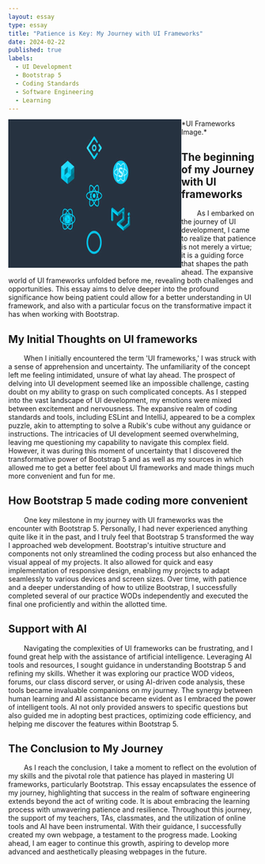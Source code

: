 ```yaml
---
layout: essay
type: essay
title: "Patience is Key: My Journey with UI Frameworks"
date: 2024-02-22
published: true
labels:
  - UI Development
  - Bootstrap 5
  - Coding Standards
  - Software Engineering
  - Learning
---
```


<img align="left" src="https://github.com/AustinV28/AustinV28.github.io/blob/main/img/react-ui-frameworks-the-best.jpg?raw=true" alt="Patience is Key" width="350" height="300">
  *UI Frameworks Image.*

## The beginning of my Journey with UI frameworks

&nbsp;&nbsp;&nbsp;&nbsp;&nbsp;&nbsp;&nbsp;&nbsp;As I embarked on the journey of UI development, I came to realize that patience is not merely a virtue; it is a guiding force that shapes the path ahead. The expansive world of UI frameworks unfolded before me, revealing both challenges and opportunities. This essay aims to delve deeper into the profound significance how being patient could allow for a better understanding in UI framework, and also with a particular focus on the transformative impact it has when working with Bootstrap.

## My Initial Thoughts on UI frameworks

&nbsp;&nbsp;&nbsp;&nbsp;&nbsp;&nbsp;&nbsp;&nbsp;When I initially encountered the term 'UI frameworks,' I was struck with a sense of apprehension and uncertainty. The unfamiliarity of the concept left me feeling intimidated, unsure of what lay ahead. The prospect of delving into UI development seemed like an impossible challenge, casting doubt on my ability to grasp on such complicated concepts. As I stepped into the vast landscape of UI development, my emotions were mixed between excitement and nervousness. The expansive realm of coding standards and tools, including ESLint and IntelliJ, appeared to be a complex puzzle, akin to attempting to solve a Rubik's cube without any guidance or instructions. The intricacies of UI development seemed overwhelming, leaving me questioning my capability to navigate this complex field. However, it was during this moment of uncertainty that I discovered the transformative power of Bootstrap 5 and as well as my sources in which allowed me to get a better feel about UI frameworks and made things much more convenient and fun for me.

## How Bootstrap 5 made coding more convenient

&nbsp;&nbsp;&nbsp;&nbsp;&nbsp;&nbsp;&nbsp;&nbsp;One key milestone in my journey with UI frameworks was the encounter with Bootstrap 5. Personally, I had never experienced anything quite like it in the past, and I truly feel that Bootstrap 5 transformed the way I approached web development. Bootstrap's intuitive structure and components not only streamlined the coding process but also enhanced the visual appeal of my projects. It also allowed for quick and easy implementation of responsive design, enabling my projects to adapt seamlessly to various devices and screen sizes. Over time, with patience and a deeper understanding of how to utilize Bootstrap, I successfully completed several of our practice WODs independently and executed the final one proficiently and within the allotted time.

## Support with AI

&nbsp;&nbsp;&nbsp;&nbsp;&nbsp;&nbsp;&nbsp;&nbsp;Navigating the complexities of UI frameworks can be frustrating, and I found great help with the assistance of artificial intelligence. Leveraging AI tools and resources, I sought guidance in understanding Bootstrap 5 and refining my skills. Whether it was exploring our practice WOD videos, forums, our class discord server, or using AI-driven code analysis, these tools became invaluable companions on my journey. The synergy between human learning and AI assistance became evident as I embraced the power of intelligent tools. AI not only provided answers to specific questions but also guided me in adopting best practices, optimizing code efficiency, and helping me discover the features within Bootstrap 5.

## The Conclusion to My Journey

&nbsp;&nbsp;&nbsp;&nbsp;&nbsp;&nbsp;&nbsp;&nbsp;As I reach the conclusion, I take a moment to reflect on the evolution of my skills and the pivotal role that patience has played in mastering UI frameworks, particularly Bootstrap. This essay encapsulates the essence of my journey, highlighting that success in the realm of software engineering extends beyond the act of writing code. It is about embracing the learning process with unwavering patience and resilience. Throughout this journey, the support of my teachers, TAs, classmates, and the utilization of online tools and AI have been instrumental. With their guidance, I successfully created my own webpage, a testament to the progress made. Looking ahead, I am eager to continue this growth, aspiring to develop more advanced and aesthetically pleasing webpages in the future.
